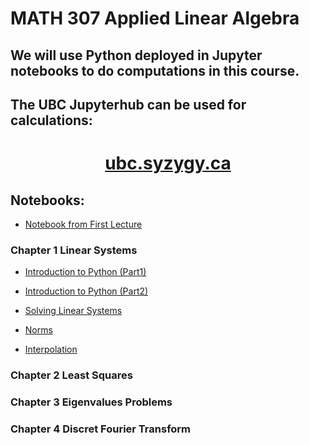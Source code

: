 # MATH 307 Applied Linear Algebra 


<html> 
<h2> We will use Python deployed in Jupyter notebooks to do computations in this course. </h2>

<h2> The UBC Jupyterhub can be used for calculations: </h2>

<center> <h1> <a href="https://ubc.syzygy.ca/"> ubc.syzygy.ca </a> </center>
</html>

## Notebooks: 

- [Notebook from First Lecture](https://mlange01.github.io/MATH307/notebooks/IntroFirstLecture.html)

### Chapter 1 Linear Systems 

- [Introduction to Python (Part1)](https://mlange01.github.io/MATH307/notebooks/IntroductionToPythonPart1.html)

- [Introduction to Python (Part2)](https://mlange01.github.io/MATH307/notebooks/IntroductionToPythonPart2.html)

- [Solving Linear Systems](https://mlange01.github.io/MATH307/notebooks/Solving-linear-systems.html)

- [Norms](https://mlange01.github.io/MATH307/notebooks/NormsInPython.html)

- [Interpolation](https://mlange01.github.io/MATH307/notebooks/Polynomial_interpolation.html)




### Chapter 2 Least Squares

### Chapter 3 Eigenvalues Problems

### Chapter 4 Discret Fourier Transform 

